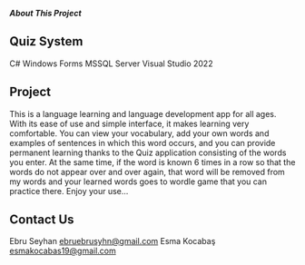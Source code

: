 
***About This Project***

Quiz System
---------------------
C# Windows Forms
MSSQL Server
Visual Studio 2022

Project
---------------
This is a language learning and language development app for all ages. With its ease of use and simple interface, it makes learning very comfortable. You can view your vocabulary, add your own words and examples of sentences in which this word occurs, and you can provide permanent learning thanks to the Quiz application consisting of the words you enter. At the same time, if the word is known 6 times in a row so that the words do not appear over and over again, that word will be removed from my words and your learned words goes to wordle game that you can practice there. Enjoy your use...

Contact Us
---------------
Ebru Seyhan ebruebrusyhn@gmail.com
Esma Kocabaş esmakocabas19@gmail.com
